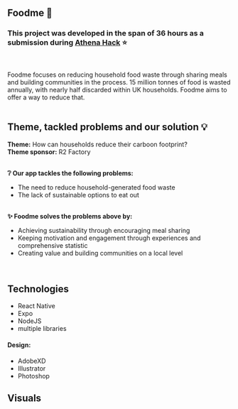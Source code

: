 


<h2>Foodme 🌱</h2>

<h3>This project was developed in the span of 36 hours as a submission during <a href="https://www.showcode.io/athena-hack/">Athena Hack</a> ⭐</h3>
<br>
<p> Foodme focuses on reducing household food waste through sharing meals and building communities in the process. 
15 million tonnes of food is wasted annually, with nearly half discarded within UK households. 
Foodme aims to offer a way to reduce that.<br>
<br>


<h2>Theme, tackled problems and our solution 💡</h2>
<b>Theme:</b> How can households reduce their carboon footprint?<br>
<b>Theme sponsor:</b> R2 Factory<br>
<br>

<b>❔ Our app tackles the following problems:</b>
<ul>

<li>
The need to reduce household-generated food waste
 </li>
<li>
The lack of sustainable options to eat out
 </li>
</ul>

<br>
<b>✨ Foodme solves the problems above by:</b>
<ul>

<li>
Achieving sustainability
through encouraging meal sharing
 </li>
<li>
Keeping motivation and
engagement through experiences
and comprehensive statistic
 </li>
<li>
Creating value and building
communities on a local level
 </li>
</ul>

<br>
 <h2>Technologies</h2>
<ul>
  <li>React Native</li>
  <li>Expo</li>
  <li>NodeJS</li>
 <li>multiple libraries</li>
</ul>  
     <h4>Design:</h4>

<ul>
  <li>AdobeXD</li>
  <li>Illustrator</li>
 <li>Photoshop</li>
</ul>  
</p>

<h2>Visuals</h2>
<p>
